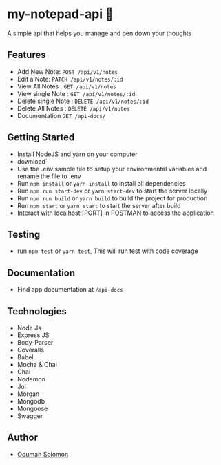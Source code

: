 # my-notepad-api 📒

A simple api that helps you manage and pen down your thoughts

## Features

- Add New Note: `POST /api/v1/notes`
- Edit a Note: `PATCH /api/v1/notes/:id`
- View All Notes : `GET /api/v1/notes`
- View single Note : `GET /api/v1/notes/:id`
- Delete single Note : `DELETE /api/v1/notes/:id`
- Delete All Notes : `DELETE /api/v1/notes`
- Documentation `GET /api-docs/`

## Getting Started

- Install NodeJS and yarn on your computer
- download`
- Use the .env.sample file to setup your environmental variables and rename the file to .env
- Run `npm install` or `yarn install` to install all dependencies
- Run `npm run start-dev` or `yarn start-dev` to start the server locally
- Run `npm run build` or `yarn build` to build the project for production
- Run `npm start` or `yarn start` to start the server after build
- Interact with localhost:[PORT] in POSTMAN to access the application

## Testing

- run `npm test` or `yarn test`, This will run test with code coverage

## Documentation

- Find app documentation at `/api-docs`

## Technologies

- Node Js
- Express JS
- Body-Parser
- Coveralls
- Babel
- Mocha & Chai
- Chai
- Nodemon
- Joi
- Morgan
- Mongodb
- Mongoose
- Swagger

## Author

- [Odumah Solomon](https://github.com/slimsolz)
